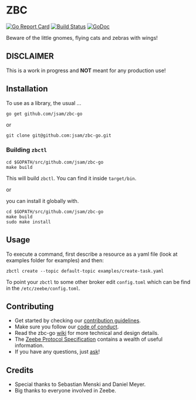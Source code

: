 # ZBC

[![Go Report Card](https://goreportcard.com/badge/github.com/jsam/zbc-go)](https://goreportcard.com/report/github.com/jsam/zbc-go)
[![Build Status](https://travis-ci.org/jsam/zbc-go.svg?branch=master)](https://travis-ci.org/jsam/zbc-go)
[![GoDoc](https://godoc.org/github.com/jsam/zbc-go?status.svg)](https://godoc.org/github.com/jsam/zbc-go)

Beware of the little gnomes, flying cats and zebras with wings!


## DISCLAIMER
This is a work in progress and **NOT** meant for any production use!


## Installation

To use as a library, the usual ...

```go get github.com/jsam/zbc-go```

or 

```git clone git@github.com:jsam/zbc-go.git```

### Building ```zbctl```

```
cd $GOPATH/src/github.com/jsam/zbc-go 
make build
```
This will build ```zbctl```. You can find it inside ```target/bin```.

or

you can install it globally with.
```
cd $GOPATH/src/github.com/jsam/zbc-go
make build
sudo make install
```


## Usage 

To execute a command, first describe a resource as a yaml file (look at examples folder for examples) and then:

```
zbctl create --topic default-topic examples/create-task.yaml
```

To point your ```zbctl``` to some other broker edit ```config.toml``` which can be find in the ```/etc/zeebe/config.toml```.


## Contributing

  * Get started by checking our [contribution guidelines](https://github.com/jsam/zbc-go/blob/master/CONTRIBUTING.md).
  * Make sure you follow our [code of conduct](https://github.com/jsam/zbc-go/blob/master/CODE_OF_CONDUCT.md).
  * Read the zbc-go [wiki](https://github.com/jsam/zbc-go/wiki) for more technical and design details.
  * The [Zeebe Protocol Specification](http://www.zeebe.io/) contains a wealth of useful information.
  * If you have any questions, just [ask](https://github.com/jsam/zbc-go/issues)!


## Credits
* Special thanks to Sebastian Menski and Daniel Meyer.
* Big thanks to everyone involved in Zeebe.
